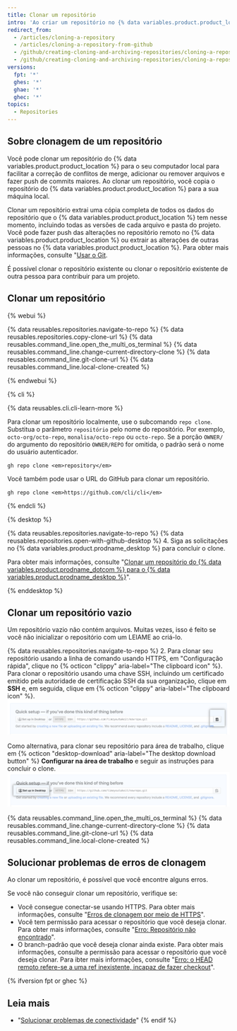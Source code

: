 ```yaml
---
title: Clonar um repositório
intro: 'Ao criar um repositório no {% data variables.product.product_location %}, ele passa a existir como um repositório remoto. É possível clonar o repositório para criar uma cópia local no seu computador e sincronizar entre os dois locais.'
redirect_from:
  - /articles/cloning-a-repository
  - /articles/cloning-a-repository-from-github
  - /github/creating-cloning-and-archiving-repositories/cloning-a-repository
  - /github/creating-cloning-and-archiving-repositories/cloning-a-repository-from-github/cloning-a-repository
versions:
  fpt: '*'
  ghes: '*'
  ghae: '*'
  ghec: '*'
topics:
  - Repositories
---
```


## Sobre clonagem de um repositório

Você pode clonar um repositório do {% data variables.product.product_location %} para o seu computador local para facilitar a correção de conflitos de merge, adicionar ou remover arquivos e fazer push de commits maiores. Ao clonar um repositório, você copia o repositório do {% data variables.product.product_location %} para a sua máquina local.

Clonar um repositório extrai uma cópia completa de todos os dados do repositório que o {% data variables.product.product_location %} tem nesse momento, incluindo todas as versões de cada arquivo e pasta do projeto. Você pode fazer push das alterações no repositório remoto no {% data variables.product.product_location %} ou extrair as alterações de outras pessoas no {% data variables.product.product_location %}. Para obter mais informações, consulte "[Usar o Git](/github/getting-started-with-github/using-git).

É possível clonar o repositório existente ou clonar o repositório existente de outra pessoa para contribuir para um projeto.

## Clonar um repositório

{% webui %}

{% data reusables.repositories.navigate-to-repo %}
{% data reusables.repositories.copy-clone-url %}
{% data reusables.command_line.open_the_multi_os_terminal %}
{% data reusables.command_line.change-current-directory-clone %}
{% data reusables.command_line.git-clone-url %}
{% data reusables.command_line.local-clone-created %}

{% endwebui %}

{% cli %}

{% data reusables.cli.cli-learn-more %}

Para clonar um repositório localmente, use o subcomando `repo clone`. Substitua o parâmetro `repositório` pelo nome do repositório. Por exemplo, `octo-org/octo-repo`, `monalisa/octo-repo` ou `octo-repo`. Se a porção `OWNER/` do argumento do repositório `OWNER/REPO` for omitida, o padrão será o nome do usuário autenticador.

```shell
gh repo clone <em>repository</em>
```

Você também pode usar o URL do GitHub para clonar um repositório.

```shell
gh repo clone <em>https://github.com/cli/cli</em>
```

{% endcli %}

{% desktop %}

{% data reusables.repositories.navigate-to-repo %}
{% data reusables.repositories.open-with-github-desktop %}
4. Siga as solicitações no {% data variables.product.prodname_desktop %} para concluir o clone.

Para obter mais informações, consulte "[Clonar um repositório do {% data variables.product.prodname_dotcom %} para o {% data variables.product.prodname_desktop %}](/desktop/guides/contributing-to-projects/cloning-a-repository-from-github-to-github-desktop/)".

{% enddesktop %}

## Clonar um repositório vazio

Um repositório vazio não contém arquivos. Muitas vezes, isso é feito se você não inicializar o repositório com um LEIAME ao criá-lo.

{% data reusables.repositories.navigate-to-repo %}
2. Para clonar seu repositório usando a linha de comando usando HTTPS, em "Configuração rápida", clique no {% octicon "clippy" aria-label="The clipboard icon" %}. Para clonar o repositório usando uma chave SSH, incluindo um certificado emitido pela autoridade de certificação SSH da sua organização, clique em **SSH** e, em seguida, clique em {% octicon "clippy" aria-label="The clipboard icon" %}. ![Botão da URL para clonar o repositório vazio](/assets/images/help/repository/empty-https-url-clone-button.png)

   Como alternativa, para clonar seu repositório para área de trabalho, clique em {% octicon "desktop-download" aria-label="The desktop download button" %} **Configurar na área de trabalho** e seguir as instruções para concluir o clone. ![Botão da área de trabalho para clonar o repositório vazio](/assets/images/help/repository/empty-desktop-clone-button.png)

{% data reusables.command_line.open_the_multi_os_terminal %}
{% data reusables.command_line.change-current-directory-clone %}
{% data reusables.command_line.git-clone-url %}
{% data reusables.command_line.local-clone-created %}

## Solucionar problemas de erros de clonagem

Ao clonar um repositório, é possível que você encontre alguns erros.

Se você não conseguir clonar um repositório, verifique se:

- Você consegue conectar-se usando HTTPS. Para obter mais informações, consulte "[Erros de clonagem por meio de HTTPS](/github/creating-cloning-and-archiving-repositories/https-cloning-errors)".
- Você tem permissão para acessar o repositório que você deseja clonar. Para obter mais informações, consulte "[Erro: Repositório não encontrado](/github/creating-cloning-and-archiving-repositories/error-repository-not-found)".
- O branch-padrão que você deseja clonar ainda existe. Para obter mais informações, consulte a permissão para acessar o repositório que você deseja clonar. Para ibter mais informações, consulte "[Erro: o HEAD remoto refere-se a uma ref inexistente, incapaz de fazer checkout](/github/creating-cloning-and-archiving-repositories/error-remote-head-refers-to-nonexistent-ref-unable-to-checkout)".

{% ifversion fpt or ghec %}

## Leia mais

- "[Solucionar problemas de conectividade](/articles/troubleshooting-connectivity-problems)"
{% endif %}
